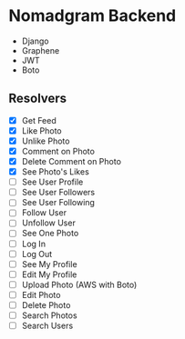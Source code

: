 # Nomadgram Backend

- Django
- Graphene
- JWT
- Boto

## Resolvers

- [x] Get Feed
- [x] Like Photo
- [x] Unlike Photo
- [x] Comment on Photo
- [x] Delete Comment on Photo
- [x] See Photo's Likes
- [ ] See User Profile
- [ ] See User Followers
- [ ] See User Following
- [ ] Follow User
- [ ] Unfollow User
- [ ] See One Photo
- [ ] Log In
- [ ] Log Out
- [ ] See My Profile
- [ ] Edit My Profile
- [ ] Upload Photo (AWS with Boto)
- [ ] Edit Photo
- [ ] Delete Photo
- [ ] Search Photos
- [ ] Search Users
